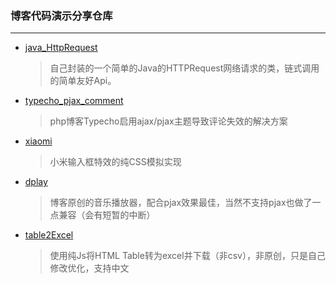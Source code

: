 ### 博客代码演示分享仓库

---

-   [java_HttpRequest](http://10176523.cn/archives/91)

    >   自己封装的一个简单的Java的HTTPRequest网络请求的类，链式调用的简单友好Api。

-   [typecho_pjax_comment](http://10176523.cn/archives/47)

    >   php博客Typecho启用ajax/pjax主题导致评论失效的解决方案

-   [xiaomi](http://10176523.cn/archives/120)

    >   小米输入框特效的纯CSS模拟实现

-   [dplay](http://code.darren.work/dplay/)

    >   博客原创的音乐播放器，配合pjax效果最佳，当然不支持pjax也做了一点兼容（会有短暂的中断）
    
-   [table2Excel](http://code.darren.work/table2Excel/)

    >   使用纯Js将HTML Table转为excel并下载（非csv），非原创，只是自己修改优化，支持中文